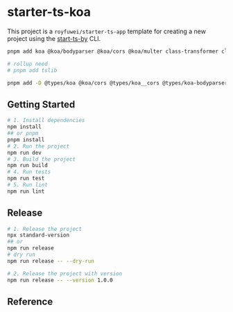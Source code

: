 starter-ts-koa
===

This project is a `royfuwei/starter-ts-app` template for creating a new project using the [start-ts-by](https://www.npmjs.com/package/start-ts-by) CLI.

```sh
pnpm add koa @koa/bodyparser @koa/cors @koa/multer class-transformer class-validator class-validator-jsonschema @koa/router koa2-swagger-ui @koa/multer multer routing-controllers routing-controllers-openapi @koa/cors cors tsyringe reflect-metadata openapi3-ts

# rollup need
# pnpm add tslib

pnpm add -D @types/koa @koa/cors @types/koa__cors @types/koa-bodyparser
```

## Getting Started

```bash
# 1. Install dependencies
npm install
## or pnpm
pnpm install
# 2. Run the project
npm run dev
# 3. Build the project
npm run build
# 4. Run tests
npm run test
# 5. Run lint
npm run lint
```

## Release
```bash
# 1. Release the project
npx standard-version
## or
npm run release
# dry run
npm run release -- --dry-run

# 2. Release the project with version
npm run release -- --version 1.0.0
```

## Reference
  